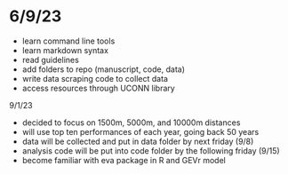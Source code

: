 # 6/9/23

+ learn command line tools
+ learn markdown syntax
+ read guidelines
+ add folders to repo (manuscript, code, data)
+ write data scraping code to collect data
+ access resources through UCONN library

9/1/23

+ decided to focus on 1500m, 5000m, and 10000m distances
+ will use top ten performances of each year, going back 50 years
+ data will be collected and put in data folder by next friday (9/8)
+ analysis code will be put into code folder by the following friday (9/15)
+ become familiar with eva package in R and GEVr model
